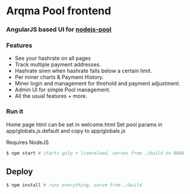 # Arqma Pool frontend

### AngularJS based UI for [nodejs-pool](https://github.com/arqma/nodejs-pool-arqma)

### Features
- See your hashrate on all pages
- Track multiple payment addresses.
- Hashrate siren when hashrate falls below a certain limit.
- Per miner charts & Payment History.
- Miner login and management for threhold and payment adjustment.
- Admin UI for simple Pool management.
- All the usual features + more.

### Run it

Home page html can be set in welcome.html
Set pool params in app/globals.js.default and copy to app/globals.js

Requires NodeJS

```sh
$ npm start # starts gulp + livereload, serves from ./build on 8080
```

## Deploy
```sh
$ npm install # runs everything, serve from ./build
```
